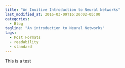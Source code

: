 ```yaml
---
title: "An Inuitive Introduction to Neural Networks"
last_modified_at: 2016-03-09T16:20:02-05:00
categories:
  - Blog
tagline: "An introduction to Neural Networks"
tags:
  - Post Formats
  - readability
  - standard
---
```


This is a test
